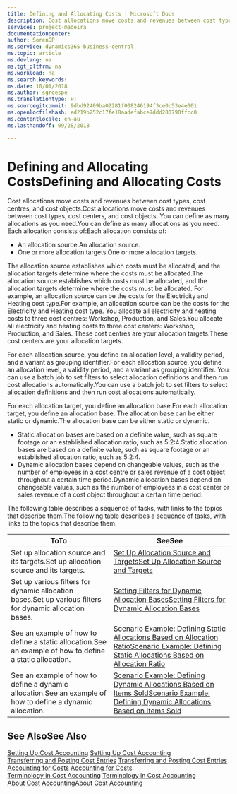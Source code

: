 ```yaml
---
title: Defining and Allocating Costs | Microsoft Docs
description: Cost allocations move costs and revenues between cost types, cost centres, and cost objects. You can define as many allocations as you need.
services: project-madeira
documentationcenter: 
author: SorenGP
ms.service: dynamics365-business-central
ms.topic: article
ms.devlang: na
ms.tgt_pltfrm: na
ms.workload: na
ms.search.keywords: 
ms.date: 10/01/2018
ms.author: sgroespe
ms.translationtype: HT
ms.sourcegitcommit: 9dbd92409ba02281f008246194f3ce0c53e4e001
ms.openlocfilehash: ed219b252c17fe18aadefabce7ddd280790ffcc0
ms.contentlocale: en-au
ms.lasthandoff: 09/28/2018

---
```

# <a name="defining-and-allocating-costs"></a><span data-ttu-id="b0e3a-104">Defining and Allocating Costs</span><span class="sxs-lookup"><span data-stu-id="b0e3a-104">Defining and Allocating Costs</span></span>
<span data-ttu-id="b0e3a-105">Cost allocations move costs and revenues between cost types, cost centres, and cost objects.</span><span class="sxs-lookup"><span data-stu-id="b0e3a-105">Cost allocations move costs and revenues between cost types, cost centers, and cost objects.</span></span> <span data-ttu-id="b0e3a-106">You can define as many allocations as you need.</span><span class="sxs-lookup"><span data-stu-id="b0e3a-106">You can define as many allocations as you need.</span></span> <span data-ttu-id="b0e3a-107">Each allocation consists of:</span><span class="sxs-lookup"><span data-stu-id="b0e3a-107">Each allocation consists of:</span></span>  

-   <span data-ttu-id="b0e3a-108">An allocation source.</span><span class="sxs-lookup"><span data-stu-id="b0e3a-108">An allocation source.</span></span>  
-   <span data-ttu-id="b0e3a-109">One or more allocation targets.</span><span class="sxs-lookup"><span data-stu-id="b0e3a-109">One or more allocation targets.</span></span>  

<span data-ttu-id="b0e3a-110">The allocation source establishes which costs must be allocated, and the allocation targets determine where the costs must be allocated.</span><span class="sxs-lookup"><span data-stu-id="b0e3a-110">The allocation source establishes which costs must be allocated, and the allocation targets determine where the costs must be allocated.</span></span> <span data-ttu-id="b0e3a-111">For example, an allocation source can be the costs for the Electricity and Heating cost type.</span><span class="sxs-lookup"><span data-stu-id="b0e3a-111">For example, an allocation source can be the costs for the Electricity and Heating cost type.</span></span> <span data-ttu-id="b0e3a-112">You allocate all electricity and heating costs to three cost centres: Workshop, Production, and Sales.</span><span class="sxs-lookup"><span data-stu-id="b0e3a-112">You allocate all electricity and heating costs to three cost centers: Workshop, Production, and Sales.</span></span> <span data-ttu-id="b0e3a-113">These cost centres are your allocation targets.</span><span class="sxs-lookup"><span data-stu-id="b0e3a-113">These cost centers are your allocation targets.</span></span>  

<span data-ttu-id="b0e3a-114">For each allocation source, you define an allocation level, a validity period, and a variant as grouping identifier.</span><span class="sxs-lookup"><span data-stu-id="b0e3a-114">For each allocation source, you define an allocation level, a validity period, and a variant as grouping identifier.</span></span> <span data-ttu-id="b0e3a-115">You can use a batch job to set filters to select allocation definitions and then run cost allocations automatically.</span><span class="sxs-lookup"><span data-stu-id="b0e3a-115">You can use a batch job to set filters to select allocation definitions and then run cost allocations automatically.</span></span>  

<span data-ttu-id="b0e3a-116">For each allocation target, you define an allocation base.</span><span class="sxs-lookup"><span data-stu-id="b0e3a-116">For each allocation target, you define an allocation base.</span></span> <span data-ttu-id="b0e3a-117">The allocation base can be either static or dynamic.</span><span class="sxs-lookup"><span data-stu-id="b0e3a-117">The allocation base can be either static or dynamic.</span></span>  

-   <span data-ttu-id="b0e3a-118">Static allocation bases are based on a definite value, such as square footage or an established allocation ratio, such as 5:2:4.</span><span class="sxs-lookup"><span data-stu-id="b0e3a-118">Static allocation bases are based on a definite value, such as square footage or an established allocation ratio, such as 5:2:4.</span></span>  
-   <span data-ttu-id="b0e3a-119">Dynamic allocation bases depend on changeable values, such as the number of employees in a cost centre or sales revenue of a cost object throughout a certain time period.</span><span class="sxs-lookup"><span data-stu-id="b0e3a-119">Dynamic allocation bases depend on changeable values, such as the number of employees in a cost center or sales revenue of a cost object throughout a certain time period.</span></span>  

<span data-ttu-id="b0e3a-120">The following table describes a sequence of tasks, with links to the topics that describe them.</span><span class="sxs-lookup"><span data-stu-id="b0e3a-120">The following table describes a sequence of tasks, with links to the topics that describe them.</span></span>

|<span data-ttu-id="b0e3a-121">To</span><span class="sxs-lookup"><span data-stu-id="b0e3a-121">To</span></span>|<span data-ttu-id="b0e3a-122">See</span><span class="sxs-lookup"><span data-stu-id="b0e3a-122">See</span></span>|  
|--------|---------|  
|<span data-ttu-id="b0e3a-123">Set up allocation source and its targets.</span><span class="sxs-lookup"><span data-stu-id="b0e3a-123">Set up allocation source and its targets.</span></span>|[<span data-ttu-id="b0e3a-124">Set Up Allocation Source and Targets</span><span class="sxs-lookup"><span data-stu-id="b0e3a-124">Set Up Allocation Source and Targets</span></span>](finance-how-to-set-up-allocation-source-and-targets.md)|  
|<span data-ttu-id="b0e3a-125">Set up various filters for dynamic allocation bases.</span><span class="sxs-lookup"><span data-stu-id="b0e3a-125">Set up various filters for dynamic allocation bases.</span></span>|[<span data-ttu-id="b0e3a-126">Setting Filters for Dynamic Allocation Bases</span><span class="sxs-lookup"><span data-stu-id="b0e3a-126">Setting Filters for Dynamic Allocation Bases</span></span>](finance-setting-filters-for-dynamic-allocation-bases.md)|  
|<span data-ttu-id="b0e3a-127">See an example of how to define a static allocation.</span><span class="sxs-lookup"><span data-stu-id="b0e3a-127">See an example of how to define a static allocation.</span></span>|[<span data-ttu-id="b0e3a-128">Scenario Example: Defining Static Allocations Based on Allocation Ratio</span><span class="sxs-lookup"><span data-stu-id="b0e3a-128">Scenario Example: Defining Static Allocations Based on Allocation Ratio</span></span>](finance-scenario-example-defining-static-allocations-based-on-allocation-ratio.md)|  
|<span data-ttu-id="b0e3a-129">See an example of how to define a dynamic allocation.</span><span class="sxs-lookup"><span data-stu-id="b0e3a-129">See an example of how to define a dynamic allocation.</span></span>|[<span data-ttu-id="b0e3a-130">Scenario Example: Defining Dynamic Allocations Based on Items Sold</span><span class="sxs-lookup"><span data-stu-id="b0e3a-130">Scenario Example: Defining Dynamic Allocations Based on Items Sold</span></span>](finance-scenario-example-defining-dynamic-allocations-based-on-items-sold.md)|  

## <a name="see-also"></a><span data-ttu-id="b0e3a-131">See Also</span><span class="sxs-lookup"><span data-stu-id="b0e3a-131">See Also</span></span>  
 <span data-ttu-id="b0e3a-132">[Setting Up Cost Accounting](finance-set-up-cost-accounting.md) </span><span class="sxs-lookup"><span data-stu-id="b0e3a-132">[Setting Up Cost Accounting](finance-set-up-cost-accounting.md) </span></span>  
 <span data-ttu-id="b0e3a-133">[Transferring and Posting Cost Entries](finance-transfer-and-post-cost-entries.md) </span><span class="sxs-lookup"><span data-stu-id="b0e3a-133">[Transferring and Posting Cost Entries](finance-transfer-and-post-cost-entries.md) </span></span>  
 <span data-ttu-id="b0e3a-134">[Accounting for Costs](finance-manage-cost-accounting.md) </span><span class="sxs-lookup"><span data-stu-id="b0e3a-134">[Accounting for Costs](finance-manage-cost-accounting.md) </span></span>  
 <span data-ttu-id="b0e3a-135">[Terminology in Cost Accounting](finance-terminology-in-cost-accounting.md) </span><span class="sxs-lookup"><span data-stu-id="b0e3a-135">[Terminology in Cost Accounting](finance-terminology-in-cost-accounting.md) </span></span>  
 [<span data-ttu-id="b0e3a-136">About Cost Accounting</span><span class="sxs-lookup"><span data-stu-id="b0e3a-136">About Cost Accounting</span></span>](finance-about-cost-accounting.md)

